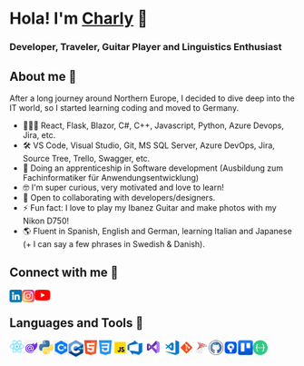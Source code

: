 # Hola! I'm [Charly](https://charly-wolf.github.io) 👋

<!--[![Website](https://img.shields.io/website?label=codeSTACKr.com&style=for-the-badge&url=https%3A%2F%2Fcodestackr.com)](https://codestackr.com)
[![Twitter Follow](https://img.shields.io/twitter/follow/codeSTACKr?color=1DA1F2&logo=twitter&style=for-the-badge)](https://twitter.com/intent/follow?original_referer=https%3A%2F%2Fgithub.com%2FcodeSTACKr&screen_name=codeSTACKr)-->

### Developer, Traveler, Guitar Player and Linguistics Enthusiast

<!--![Carlos' GitHub stats](https://github-readme-stats.vercel.app/api?username=CarlosParedes90&show_icons=true&theme=tokyonight)-->

## About me 🙌

 After a long journey around Northern Europe, I decided to dive deep into the IT world, so I started learning coding and moved to Germany.

- 🧑🏻‍💻 React, Flask, Blazor, C#, C++, Javascript, Python, Azure Devops, Jira, etc.
- 🛠️ VS Code, Visual Studio, Git, MS SQL Server, Azure DevOps, Jira, Source Tree, Trello, Swagger, etc.
- 🌆 Doing an apprenticeship in Software development (Ausbildung zum Fachinformatiker für Anwendungsentwicklung)
- 🤓 I'm super curious, very motivated and love to learn!
- 👯 Open to collaborating with developers/designers.
- ⚡ Fun fact: I love to play my Ibanez Guitar and make photos with my Nikon D750!
- 🌎 Fluent in Spanish, English and German, learning Italian and Japanese (+ I can say a few phrases in Swedish & Danish).

## Connect with me 📧

<!--[<img align="left" alt="codeSTACKr.com" width="22px" src="https://raw.githubusercontent.com/iconic/open-iconic/master/svg/globe.svg" />][website]
[<img align="left" alt="codeSTACKr | YouTube" width="22px" src="https://cdn.jsdelivr.net/npm/simple-icons@v3/icons/youtube.svg" />][youtube]
[<img align="left" alt="codeSTACKr | Twitter" width="22px" src="https://cdn.jsdelivr.net/npm/simple-icons@v3/icons/twitter.svg" />][twitter]-->

[<img align="left" alt="codeSTACKr | LinkedIn" width="22px" src="./icons/linkedin.png" />][linkedin]
[<img align="left" alt="codeSTACKr | Instagram" width="22px" src="./icons/instagram.png" />][instagram]
[<img align="left" alt="codeSTACKr | Youtube" width="28px" src="./icons/Youtube_logo.png" />][youtube]

<br />

## Languages and Tools 🚀

<img align="left" alt="React" width="26px" src="./icons/React-icon.svg.png" />
<img align="left" alt="Blazor" width="26px" src="./icons/blazor.png" />
<img align="left" alt="Python" width="26px" src="./icons/Python.svg.png" />
<img align="left" alt="CSharp" width="26px" src="./icons/csharp.png " />
<img align="left" alt="CPlusPlus" width="26px" src="./icons/cplusplus.png" />
<img align="left" alt="HTML5" width="26px" src="./icons/html.png" />
<img align="left" alt="CSS" width="26px" src="./icons/css.png" />
<img align="left" alt="JavaScript" width="26px" src="./icons/javascript.png" />
<img align="left" alt="Azure DevOps" width="26px" src="./icons/azure-devops.png" />
<img align="left" alt="Visual Studio" width="39px" src="./icons/visual-studio.png" />
<img align="left" alt="Visual Studio Code" width="26px" src="./icons/vscode.png" />
<img align="left" alt="Git" width="26px" src="./icons/git.png" />
<img align="left" alt="MS Sql Server" width="26px" src="./icons/ms-sql-server.png" />
<img align="left" alt="GitHub" width="26px" src="./icons/github.png" />
<img align="left" alt="Source Tree" width="26px" src="./icons/source-tree.png" />
<img align="left" alt="Trello" width="26px" src="./icons/trello.png" />
<img align="left" alt="Swagger" width="26px" src="./icons/swagger.png" />

<br />

[instagram]: https://instagram.com/quit_and_travel
[linkedin]: https://linkedin.com/in/carlosparedes90
[youtube]: https://youtube.com/@charlyalemania
